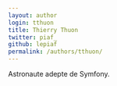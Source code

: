 ```yaml
---
layout: author
login: tthuon
title: Thierry Thuon
twitter: piaf_
github: lepiaf
permalink: /authors/tthuon/
---
```

Astronaute adepte de Symfony.
